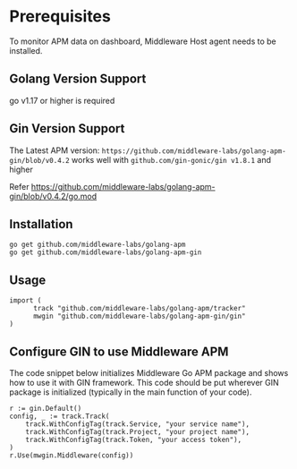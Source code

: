 # Prerequisites

To monitor APM data on dashboard, Middleware Host agent needs to be installed.

## Golang Version Support

go v1.17 or higher is required

## Gin Version Support 

The Latest APM version: 
`https://github.com/middleware-labs/golang-apm-gin/blob/v0.4.2`
works well with `github.com/gin-gonic/gin v1.8.1` and higher

Refer https://github.com/middleware-labs/golang-apm-gin/blob/v0.4.2/go.mod


## Installation

```
go get github.com/middleware-labs/golang-apm
go get github.com/middleware-labs/golang-apm-gin
```

## Usage

```
import (
	  track "github.com/middleware-labs/golang-apm/tracker"
	  mwgin "github.com/middleware-labs/golang-apm-gin/gin"
)
```

## Configure GIN to use Middleware APM

The code snippet below initializes Middleware Go APM package and shows how to use it with GIN framework.
This code should be put wherever GIN package is initialized (typically in the main function of your code).

```
r := gin.Default()
config, _ := track.Track(
    track.WithConfigTag(track.Service, "your service name"),
    track.WithConfigTag(track.Project, "your project name"),
    track.WithConfigTag(track.Token, "your access token"),
)
r.Use(mwgin.Middleware(config))
```